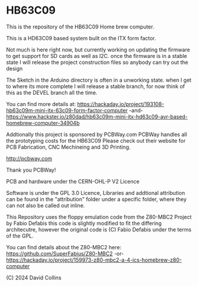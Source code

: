 # HB63C09

This is the repository of the HB63C09 Home brew computer. 

This is a HD63C09 based system built on the ITX form factor.

Not much is here right now, but currently working on updating the firmware to get support for SD cards as well as I2C.
once the firmware is in a stable state I will release the project construction files so anybody can try out the design

The Sketch in the Arduino directory is often in a unworking state.
when I get to where its more complete I will release a stable branch, for now think of this as the DEVEL branch all the time.


You can find more details at: 
https://hackaday.io/project/193108-hb63c09m-mini-itx-63c09-form-factor-computer
-and- 
https://www.hackster.io/z80dad/hb63c09m-mini-itx-hd63c09-avr-based-homebrew-computer-34904b

Addtionally this project is sponsored by PCBWay.com 
PCBWay handles all the prototyping costs for the HB63C09
Please check out their website for PCB Fabrication, CNC Mechineing and 3D Printing.

http://pcbway.com

Thank you PCBWay!

PCB and hardware under the CERN-OHL-P V2 Licence

Software is under the GPL 3.0 Licence, Libraries and addtional attribution can be found in the "attribution"
folder under a specific folder, where they can not also be called out inline.

This Repository uses the floppy emulation code from the Z80-MBC2 Project by Fabio Defabis
this code is slightly modified to fit the differing architecutre, however the original code
is (C) Fabio Defabis under the terms of the GPL.

You can find details about the Z80-MBC2 here:
https://github.com/SuperFabius/Z80-MBC2 -or-
https://hackaday.io/project/159973-z80-mbc2-a-4-ics-homebrew-z80-computer


(C) 2024 David Collins
